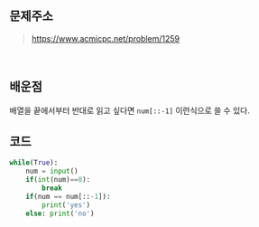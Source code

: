 ## 문제주소

> https://www.acmicpc.net/problem/1259

</br>

## 배운점

배열을 끝에서부터 반대로 읽고 싶다면 `num[::-1]` 이런식으로 쓸 수 있다.

## 코드

```py
while(True):
    num = input()
    if(int(num)==0):
        break
    if(num == num[::-1]):
        print('yes')
    else: print('no')
```

